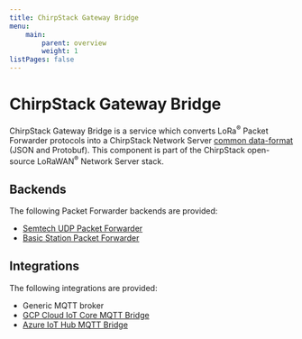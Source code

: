 ```yaml
---
title: ChirpStack Gateway Bridge
menu:
    main:
        parent: overview
        weight: 1
listPages: false
---
```


# ChirpStack Gateway Bridge

ChirpStack Gateway Bridge is a service which converts LoRa<sup>&reg;</sup> Packet Forwarder protocols
into a ChirpStack Network Server [common data-format](https://github.com/brocaar/chirpstack-network-server/blob/master/api/gw/gw.proto) (JSON and Protobuf).
This component is part of the ChirpStack open-source LoRaWAN<sup>&reg;</sup> Network Server stack.

## Backends

The following Packet Forwarder backends are provided:

* [Semtech UDP Packet Forwarder](https://github.com/Lora-net/packet_forwarder)
* [Basic Station Packet Forwarder](https://github.com/lorabasics/basicstation)

## Integrations

The following integrations are provided:

* Generic MQTT broker
* [GCP Cloud IoT Core MQTT Bridge](https://cloud.google.com/iot-core/)
* [Azure IoT Hub MQTT Bridge](https://docs.microsoft.com/en-us/azure/iot-hub/iot-hub-mqtt-support)
